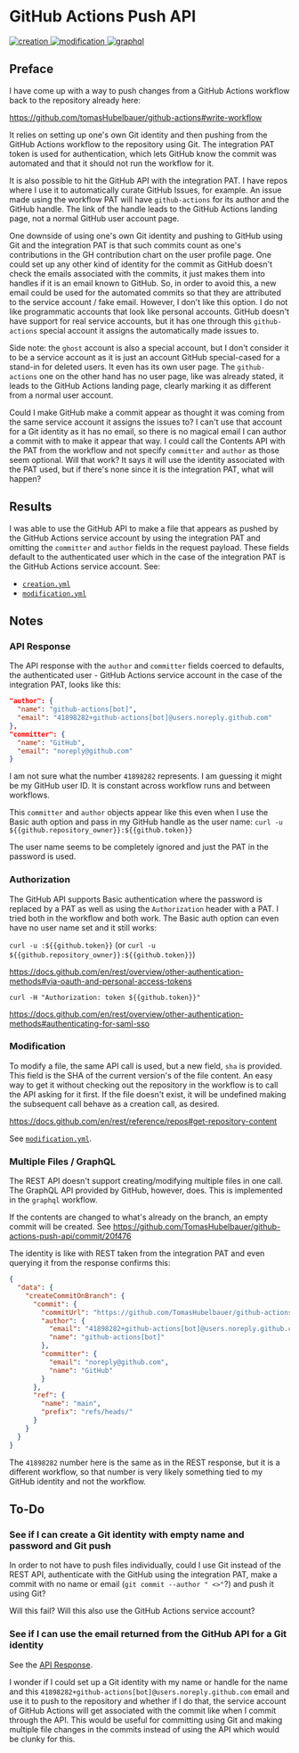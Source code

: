 # GitHub Actions Push API

[
  ![creation](https://github.com/TomasHubelbauer/github-actions-push-api/actions/workflows/creation.yml/badge.svg)
](https://github.com/TomasHubelbauer/github-actions-push-api/actions/workflows/creation.yml)
[
  ![modification](https://github.com/TomasHubelbauer/github-actions-push-api/actions/workflows/modification.yml/badge.svg)
](https://github.com/TomasHubelbauer/github-actions-push-api/actions/workflows/modification.yml)
[
  ![graphql](https://github.com/TomasHubelbauer/github-actions-push-api/actions/workflows/graphql.yml/badge.svg)
](https://github.com/TomasHubelbauer/github-actions-push-api/actions/workflows/graphql.yml)

## Preface

I have come up with a way to push changes from a GitHub Actions workflow back to
the repository already here:

https://github.com/tomasHubelbauer/github-actions#write-workflow

It relies on setting up one's own Git identity and then pushing from the GitHub
Actions workflow to the repository using Git. The integration PAT token is used
for authentication, which lets GitHub know the commit was automated and that it
should not run the workflow for it.

It is also possible to hit the GitHub API with the integration PAT. I have repos
where I use it to automatically curate GitHub Issues, for example. An issue made
using the workflow PAT will have `github-actions` for its author and the GitHub
handle. The link of the handle leads to the GitHub Actions landing page, not a
normal GitHub user account page.

One downside of using one's own Git identity and pushing to GitHub using Git and
the integration PAT is that such commits count as one's contributions in the GH
contribution chart on the user profile page. One could set up any other kind of
identity for the commit as GitHub doesn't check the emails associated with the
commits, it just makes them into handles if it is an email known to GitHub. So,
in order to avoid this, a new email could be used for the automated commits so
that they are attributed to the service account / fake email. However, I don't
like this option. I do not like programmatic accounts that look like personal
accounts. GitHub doesn't have support for real service accounts, but it has one
through this `github-actions` special account it assigns the automatically made
issues to.

Side note: the `ghost` account is also a special account, but I don't consider
it to be a service account as it is just an account GitHub special-cased for a
stand-in for deleted users. It even has its own user page. The `github-actions`
one on the other hand has no user page, like was already stated, it leads to the
GitHub Actions landing page, clearly marking it as different from a normal user
account.

Could I make GitHub make a commit appear as thought it was coming from the same
service account it assigns the issues to? I can't use that account for a Git
identity as it has no email, so there is no magical email I can author a commit
with to make it appear that way. I could call the Contents API with the PAT from
the workflow and not specify `committer` and `author` as those seem optional.
Will that work? It says it will use the identity associated with the PAT used,
but if there's none since it is the integration PAT, what will happen?

## Results

I was able to use the GitHub API to make a file that appears as pushed by the
GitHub Actions service account by using the integration PAT and omitting the
`committer` and `author` fields in the request payload. These fields default to
the authenticated user which in the case of the integration PAT is the GitHub
Actions service account. See:

- [`creation.yml`](https://github.com/TomasHubelbauer/github-actions-push-api/actions/workflows/creation.yml)
- [`modification.yml`](https://github.com/TomasHubelbauer/github-actions-push-api/actions/workflows/modification.yml)

## Notes

### API Response

The API response with the `author` and `committer` fields coerced to defaults,
the authenticated user - GitHub Actions service account in the case of the
integration PAT, looks like this:

```json
"author": {
  "name": "github-actions[bot]",
  "email": "41898282+github-actions[bot]@users.noreply.github.com"
},
"committer": {
  "name": "GitHub",
  "email": "noreply@github.com"
}
```

I am not sure what the number `41898282` represents. I am guessing it might be
my GitHub user ID. It is constant across workflow runs and between workflows.

This `committer` and `author` objects appear like this even when I use the Basic
auth option and pass in my GitHub handle as the user name:
`curl -u ${{github.repository_owner}}:${{github.token}}`

The user name seems to be completely ignored and just the PAT in the password is
used.

### Authorization

The GitHub API supports Basic authentication where the password is replaced by a
PAT as well as using the `Authorization` header with a PAT. I tried both in the
workflow and both work. The Basic auth option can even have no user name set and
it still works:

`curl -u :${{github.token}}`
(or `curl -u ${{github.repository_owner}}:${{github.token}}`)

https://docs.github.com/en/rest/overview/other-authentication-methods#via-oauth-and-personal-access-tokens

`curl -H "Authorization: token ${{github.token}}"`

https://docs.github.com/en/rest/overview/other-authentication-methods#authenticating-for-saml-sso

### Modification

To modify a file, the same API call is used, but a new field, `sha` is provided.
This field is the SHA of the current version's of the file content. An easy way
to get it without checking out the repository in the workflow is to call the API
asking for it first. If the file doesn't exist, it will be undefined making the
subsequent call behave as a creation call, as desired.

https://docs.github.com/en/rest/reference/repos#get-repository-content

See [`modification.yml`](https://github.com/TomasHubelbauer/github-actions-push-api/actions/workflows/modification.yml).

### Multiple Files / GraphQL

The REST API doesn't support creating/modifying multiple files in one call. The
GraphQL API provided by GitHub, however, does. This is implemented in the 
`graphql` workflow.

If the contents are changed to what's already on the branch, an empty commit
will be created. See https://github.com/TomasHubelbauer/github-actions-push-api/commit/20f476

The identity is like with REST taken from the integration PAT and even querying
it from the response confirms this:

```json
{
  "data": {
    "createCommitOnBranch": {
      "commit": {
        "commitUrl": "https://github.com/TomasHubelbauer/github-actions-push-api/commit/20f476",
        "author": {
          "email": "41898282+github-actions[bot]@users.noreply.github.com",
          "name": "github-actions[bot]"
        },
        "committer": {
          "email": "noreply@github.com",
          "name": "GitHub"
        }
      },
      "ref": {
        "name": "main",
        "prefix": "refs/heads/"
      }
    }
  }
}
```

The `41898282` number here is the same as in the REST response, but it is a
different workflow, so that number is very likely something tied to my GitHub
identity and not the workflow.

## To-Do

### See if I can create a Git identity with empty name and password and Git push

In order to not have to push files individually, could I use Git instead of the
REST API, authenticate with the GitHub using the integration PAT, make a commit
with no name or email (`git commit --author " <>"`?) and push it using Git?

Will this fail? Will this also use the GitHub Actions service account?

### See if I can use the email returned from the GitHub API for a Git identity

See the [API Response](#api-response).

I wonder if I could set up a Git identity with my name or handle for the name
and this `41898282+github-actions[bot]@users.noreply.github.com` email and use
it to push to the repository and whether if I do that, the service account of
GitHub Actions will get associated with the commit like when I commit through
the API. This would be useful for committing using Git and making multiple file
changes in the commits instead of using the API which would be clunky for this.

